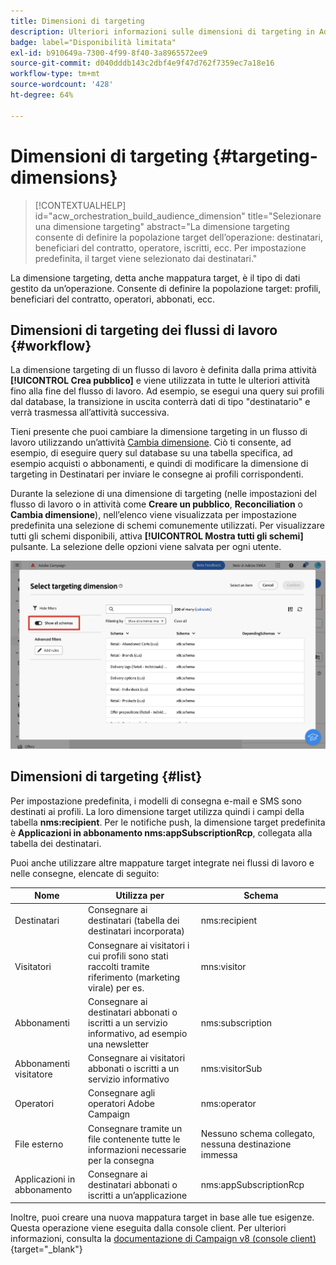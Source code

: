 ```yaml
---
title: Dimensioni di targeting
description: Ulteriori informazioni sulle dimensioni di targeting in Adobe Campaign Web
badge: label="Disponibilità limitata"
exl-id: b910649a-7300-4f99-8f40-3a8965572ee9
source-git-commit: d040dddb143c2dbf4e9f47d762f7359ec7a18e16
workflow-type: tm+mt
source-wordcount: '428'
ht-degree: 64%

---
```


# Dimensioni di targeting {#targeting-dimensions}

>[!CONTEXTUALHELP]
>id="acw_orchestration_build_audience_dimension"
>title="Selezionare una dimensione targeting"
>abstract="La dimensione targeting consente di definire la popolazione target dell’operazione: destinatari, beneficiari del contratto, operatore, iscritti, ecc. Per impostazione predefinita, il target viene selezionato dai destinatari."

La dimensione targeting, detta anche mappatura target, è il tipo di dati gestito da un’operazione. Consente di definire la popolazione target: profili, beneficiari del contratto, operatori, abbonati, ecc.

## Dimensioni di targeting dei flussi di lavoro {#workflow}

La dimensione targeting di un flusso di lavoro è definita dalla prima attività **[!UICONTROL Crea pubblico]** e viene utilizzata in tutte le ulteriori attività fino alla fine del flusso di lavoro. Ad esempio, se esegui una query sui profili dal database, la transizione in uscita conterrà dati di tipo &quot;destinatario&quot; e verrà trasmessa all’attività successiva.

Tieni presente che puoi cambiare la dimensione targeting in un flusso di lavoro utilizzando un’attività [Cambia dimensione](../workflows/activities/change-dimension.md). Ciò ti consente, ad esempio, di eseguire query sul database su una tabella specifica, ad esempio acquisti o abbonamenti, e quindi di modificare la dimensione di targeting in Destinatari per inviare le consegne ai profili corrispondenti.

Durante la selezione di una dimensione di targeting (nelle impostazioni del flusso di lavoro o in attività come **Creare un pubblico**, **Reconciliation** o **Cambia dimensione**), nell’elenco viene visualizzata per impostazione predefinita una selezione di schemi comunemente utilizzati. Per visualizzare tutti gli schemi disponibili, attiva **[!UICONTROL Mostra tutti gli schemi]** pulsante. La selezione delle opzioni viene salvata per ogni utente.

![](assets/targeting-dimension-show-all.png)

## Dimensioni di targeting {#list}

Per impostazione predefinita, i modelli di consegna e-mail e SMS sono destinati ai profili. La loro dimensione target utilizza quindi i campi della tabella **nms:recipient**. Per le notifiche push, la dimensione target predefinita è **Applicazioni in abbonamento nms:appSubscriptionRcp**, collegata alla tabella dei destinatari.

Puoi anche utilizzare altre mappature target integrate nei flussi di lavoro e nelle consegne, elencate di seguito:

| Nome | Utilizza per | Schema |
|---|---|---|
| Destinatari | Consegnare ai destinatari (tabella dei destinatari incorporata) | nms:recipient |
| Visitatori | Consegnare ai visitatori i cui profili sono stati raccolti tramite riferimento (marketing virale) per es. | mns:visitor |
| Abbonamenti | Consegnare ai destinatari abbonati o iscritti a un servizio informativo, ad esempio una newsletter | nms:subscription |
| Abbonamenti visitatore | Consegnare ai visitatori abbonati o iscritti a un servizio informativo | nms:visitorSub |
| Operatori | Consegnare agli operatori Adobe Campaign | nms:operator |
| File esterno | Consegnare tramite un file contenente tutte le informazioni necessarie per la consegna | Nessuno schema collegato, nessuna destinazione immessa |
| Applicazioni in abbonamento | Consegnare ai destinatari abbonati o iscritti a un’applicazione | nms:appSubscriptionRcp |

Inoltre, puoi creare una nuova mappatura target in base alle tue esigenze. Questa operazione viene eseguita dalla console client. Per ulteriori informazioni, consulta la [documentazione di Campaign v8 (console client)](https://experienceleague.adobe.com/docs/campaign/campaign-v8/audience/add-profiles/target-mappings.html?lang=it#new-mapping){target="_blank"}
